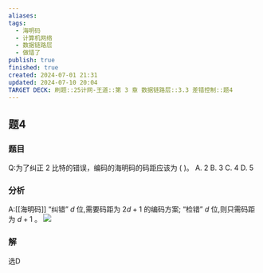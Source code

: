 ```yaml
---
aliases: 
tags:
  - 海明码
  - 计算机网络
  - 数据链路层
  - 做错了
publish: true
finished: true
created: 2024-07-01 21:31
updated: 2024-07-10 20:04
TARGET DECK: 刷题::25计网-王道::第 3 章 数据链路层::3.3 差错控制::题4
---
```


## 题4
### 题目
Q:为了纠正 2 比特的错误，编码的海明码的码距应该为 ( )。
A. 2 B. 3 C. 4 D. 5
### 分析
A:[[海明码]] “纠错” $d$ 位,需要码距为 ${2d} + 1$ 的编码方案; “检错” $d$ 位,则只需码距为 $d + 1$ 。
![](https://img.hwenyi.live/202407102005470.webp)
### 解
选D
<!--ID: 1720668435110-->
